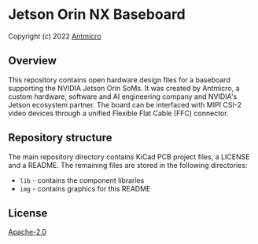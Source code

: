 # Jetson Orin NX Baseboard

Copyright (c) 2022 [Antmicro](https://www.antmicro.com)

## Overview

This repository contains open hardware design files for a baseboard supporting the NVIDIA Jetson Orin SoMs. 
It was created by Antmicro, a custom hardware, software and AI engineering company and NVIDIA's Jetson ecosystem partner.
The board can be interfaced with MIPI CSI-2 video devices through a unified Flexible Flat Cable (FFC) connector.

## Repository structure

The main repository directory contains KiCad PCB project files, a LICENSE and a README.
The remaining files are stored in the following directories:

* ``lib`` - contains the component libraries
* ``img`` - contains graphics for this README

## License

[Apache-2.0](LICENSE)
